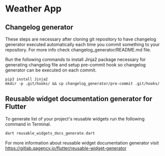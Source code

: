 # Weather App

## Changelog generator

These steps are necessary after cloning git repository to have 
changelog generator executed automatically each time you commit something
to your repository. For more info check changelog_generator/README.md file.

Run the following commands to install Jinja2 package necessary for generating changelog file
and setup pre-commit hook so changelog generator can be executed on each commit.
```
pip3 install Jinja2
mkdir -p .git/hooks/ && cp changelog_generator/pre-commit .git/hooks/
```

## Reusable widget documentation generator for Flutter

To generate list of your project's reusable widgets run the following command 
in Terminal.
```dart
dart reusable_widgets_docs_generate.dart
```
For more information about reusable widget documentation generator visit
https://gitlab.qagency.io/flutter/reusable-widget-generator
